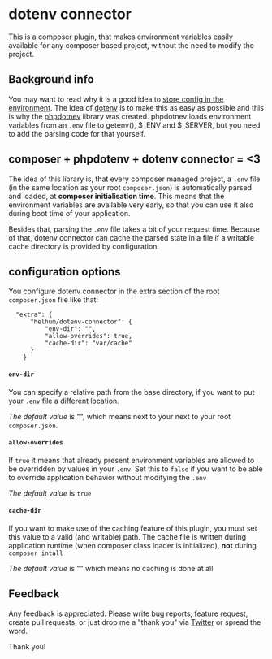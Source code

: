 # dotenv connector

This is a composer plugin, that makes environment
variables easily available for any composer based project,
without the need to modify the project.

## Background info
You may want to read why it is a good idea to [store config in the environment](http://12factor.net/config).
The idea of [dotenv](http://opensoul.org/2012/07/24/dotenv/) is to make this as easy as possible and this is why
the [phpdotnev](https://github.com/vlucas/phpdotenv) library was created.
phpdotnev loads environment variables from an `.env` file to getenv(), $_ENV and $_SERVER, but you need to
add the parsing code for that yourself.

## composer + phpdotenv + dotenv connector = <3
The idea of this library is, that every composer managed project, a `.env` file (in the same location as your root `composer.json`)
is automatically parsed and loaded, at **composer initialisation time**. This means that the environment variables
are available very early, so that you can use it also during boot time of your application.

Besides that, parsing the `.env` file takes a bit of your request time. Because of that, dotenv connector
can cache the parsed state in a file if a writable cache directory is provided by configuration.

## configuration options

You configure dotenv connector in the extra section of the root `composer.json` file like that:

```
  "extra": {
      "helhum/dotenv-connector": {
          "env-dir": "",
          "allow-overrides": true,
          "cache-dir": "var/cache"
      }
    }
```

#### `env-dir`
You can specify a relative path from the base directory, if you want to put your `.env` file a different location.

*The default value* is "", which means next to your next to your root `composer.json`.

#### `allow-overrides`
If `true` it means that already present environment variables are allowed to be overridden by values in your `.env`.
Set this to `false` if you want to be able to override application behavior without modifying the `.env`

*The default value* is `true`

#### `cache-dir`
If you want to make use of the caching feature of this plugin, you must set this value to a valid (and writable) path.
The cache file is written during application runtime (when composer class loader is initialized), **not** during `composer intall`

*The default value* is "" which means no caching is done at all.

## Feedback

Any feedback is appreciated. Please write bug reports, feature request, create pull requests, or just drop me a "thank you" via [Twitter](https://twitter.com/helhum) or spread the word.

Thank you!

